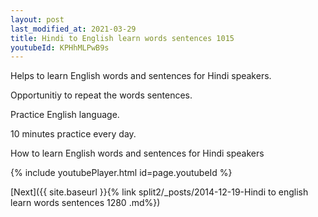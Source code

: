 ```yaml
---
layout: post
last_modified_at: 2021-03-29
title: Hindi to English learn words sentences 1015 
youtubeId: KPHhMLPwB9s
---
```

 
 
Helps to learn English words and sentences for Hindi speakers.

Opportunitiy to repeat the words sentences. 

Practice English language. 
 
10 minutes practice every day. 
 
How to learn English words and sentences for Hindi speakers 
 
{% include youtubePlayer.html id=page.youtubeId %}
 
 
[Next]({{ site.baseurl }}{% link  split2/_posts/2014-12-19-Hindi to english learn words sentences 1280 .md%})
 
